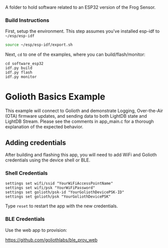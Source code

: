 A folder to hold software related to an ESP32 version of the Frog Sensor.

### Build Instructions

First, setup the environment. This step assumes you've installed esp-idf to `~/esp/esp-idf`

```sh
source ~/esp/esp-idf/export.sh
```

Next, `cd` to one of the examples, where you can build/flash/monitor:

```
cd software_esp32
idf.py build
idf.py flash
idf.py monitor
```

# Golioth Basics Example

This example will connect to Golioth and demonstrate Logging, Over-the-Air (OTA)
firmware updates, and sending data to both LightDB state and LightDB Stream.
Please see the comments in app_main.c for a thorough explanation of the expected
behavior.

## Adding credentials

After building and flashing this app, you will need to add WiFi and Golioth
credentials using the device shell or BLE.

### Shell Credentials

```console
settings set wifi/ssid "YourWiFiAccessPointName"
settings set wifi/psk "YourWiFiPassword"
settings set golioth/psk-id "YourGoliothDevicePSK-ID"
settings set golioth/psk "YourGoliothDevicePSK"
```

Type `reset` to restart the app with the new credentials.

### BLE Credentials

Use the web app to provision:

https://github.com/goliothlabs/ble_prov_web
